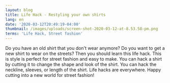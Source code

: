 ```yaml
---
layout: blog
title: Life Hack - Restyling your own shirts
lang: en
date: '2020-03-12T20:49:19-04:00'
thumbnail: /images/uploads/screen-shot-2020-03-12-at-8.53.58-pm.png
terms: 'Life Hack, Street fashion'
---
```

Do you have an old shirt that you don't wear anymore? Do you want to get a new shirt to wear on the streets? Then you should learn this life hack. This is style is perfect for street fashion and easy to make. You can hack a shirt by cutting it to change the shape and look of the shirt. You can hack the neckline, sleeves, or length of the shirt. Life hacks are everywhere. Happy cutting into a new world for street fashion!
